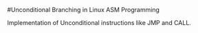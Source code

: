 #Unconditional Branching in Linux ASM Programming

Implementation of Unconditional instructions like JMP and CALL.
